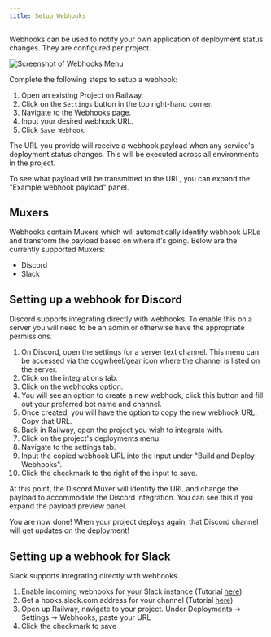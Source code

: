 ```yaml
---
title: Setup Webhooks
---
```


Webhooks can be used to notify your own application of deployment status changes.  They are configured per project.

<Image src="https://res.cloudinary.com/railway/image/upload/v1713913057/docs/webhooks_ooirjn.png"
alt="Screenshot of Webhooks Menu"
layout="responsive"
width={753} height={324} quality={80} />

Complete the following steps to setup a webhook:
1. Open an existing Project on Railway.
2. Click on the `Settings` button in the top right-hand corner.
3. Navigate to the Webhooks page.
4. Input your desired webhook URL.
5. Click `Save Webhook`.

The URL you provide will receive a webhook payload when any service's deployment status changes. This will be executed across all environments in the project.

To see what payload will be transmitted to the URL, you can expand the "Example webhook payload" panel.

## Muxers

Webhooks contain Muxers which will automatically identify webhook URLs and transform the payload based on where it's going. Below are the currently supported Muxers:
- Discord
- Slack

## Setting up a webhook for Discord

Discord supports integrating directly with webhooks. To enable this on a server you will need to be an admin or otherwise have the appropriate permissions.

1. On Discord, open the settings for a server text channel. This menu can be accessed via the cogwheel/gear icon where the channel is listed on the server.
2. Click on the integrations tab.
3. Click on the webhooks option.
4. You will see an option to create a new webhook, click this button and fill out your preferred bot name and channel.
5. Once created, you will have the option to copy the new webhook URL. Copy that URL.
6. Back in Railway, open the project you wish to integrate with.
7. Click on the project's deployments menu.
8. Navigate to the settings tab.
9. Input the copied webhook URL into the input under "Build and Deploy Webhooks".
10. Click the checkmark to the right of the input to save.

At this point, the Discord Muxer will identify the URL and change the payload to accommodate the Discord integration. You can see this if you expand the payload preview panel.

You are now done! When your project deploys again, that Discord channel will get updates on the deployment!

## Setting up a webhook for Slack

Slack supports integrating directly with webhooks.

1. Enable incoming webhooks for your Slack instance (Tutorial <a href="https://api.slack.com/messaging/webhooks#enable_webhooks" target="_blank">here</a>)
2. Get a hooks.slack.com address for your channel (Tutorial <a href="https://api.slack.com/messaging/webhooks#create_a_webhook" target="_blank">here</a>)
3. Open up Railway, navigate to your project. Under Deployments -> Settings -> Webhooks, paste your URL
4. Click the checkmark to save
